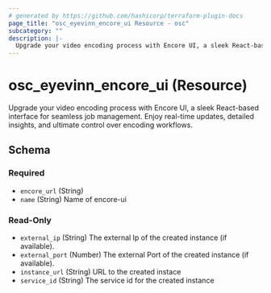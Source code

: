 ```yaml
---
# generated by https://github.com/hashicorp/terraform-plugin-docs
page_title: "osc_eyevinn_encore_ui Resource - osc"
subcategory: ""
description: |-
  Upgrade your video encoding process with Encore UI, a sleek React-based interface for seamless job management. Enjoy real-time updates, detailed insights, and ultimate control over encoding workflows.
---
```


# osc_eyevinn_encore_ui (Resource)

Upgrade your video encoding process with Encore UI, a sleek React-based interface for seamless job management. Enjoy real-time updates, detailed insights, and ultimate control over encoding workflows.



<!-- schema generated by tfplugindocs -->
## Schema

### Required

- `encore_url` (String)
- `name` (String) Name of encore-ui

### Read-Only

- `external_ip` (String) The external Ip of the created instance (if available).
- `external_port` (Number) The external Port of the created instance (if available).
- `instance_url` (String) URL to the created instace
- `service_id` (String) The service id for the created instance

